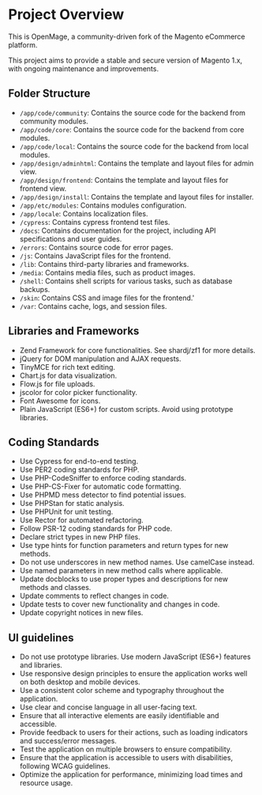 # Project Overview

This is OpenMage, a community-driven fork of the Magento eCommerce platform.

This project aims to provide a stable and secure version of Magento 1.x, with ongoing maintenance and improvements.

## Folder Structure

- `/app/code/community`: Contains the source code for the backend from community modules.
- `/app/code/core`: Contains the source code for the backend from core modules.
- `/app/code/local`: Contains the source code for the backend from local modules.
- `/app/design/adminhtml`: Contains the template and layout files for admin view.
- `/app/design/frontend`: Contains the template and layout files for frontend view.
- `/app/design/install`: Contains the template and layout files for installer.
- `/app/etc/modules`: Contains modules configuration.
- `/app/locale`: Contains localization files.
- `/cypress`: Contains cypress frontend test files.
- `/docs`: Contains documentation for the project, including API specifications and user guides.
- `/errors`: Contains source code for error pages.
- `/js`: Contains JavaScript files for the frontend.
- `/lib`: Contains third-party libraries and frameworks.
- `/media`: Contains media files, such as product images.
- `/shell`: Contains shell scripts for various tasks, such as database backups.
- `/skin`: Contains CSS and image files for the frontend.'
- `/var`: Contains cache, logs, and session files.

## Libraries and Frameworks

- Zend Framework for core functionalities. See shardj/zf1 for more details.
- jQuery for DOM manipulation and AJAX requests.
- TinyMCE for rich text editing.
- Chart.js for data visualization.
- Flow.js for file uploads.
- jscolor for color picker functionality.
- Font Awesome for icons.
- Plain JavaScript (ES6+) for custom scripts. Avoid using prototype libraries.

## Coding Standards

- Use Cypress for end-to-end testing.
- Use PER2 coding standards for PHP.
- Use PHP-CodeSniffer to enforce coding standards.
- Use PHP-CS-Fixer for automatic code formatting.
- Use PHPMD mess detector to find potential issues.
- Use PHPStan for static analysis.
- Use PHPUnit for unit testing.
- Use Rector for automated refactoring.
- Follow PSR-12 coding standards for PHP code.
- Declare strict types in new PHP files.
- Use type hints for function parameters and return types for new methods.
- Do not use underscores in new method names. Use camelCase instead.
- Use named parameters in new method calls where applicable.
- Update docblocks to use proper types and descriptions for new methods and classes.
- Update comments to reflect changes in code.
- Update tests to cover new functionality and changes in code.
- Update copyright notices in new files.

## UI guidelines

- Do not use prototype libraries. Use modern JavaScript (ES6+) features and libraries.
- Use responsive design principles to ensure the application works well on both desktop and mobile devices.
- Use a consistent color scheme and typography throughout the application.
- Use clear and concise language in all user-facing text.
- Ensure that all interactive elements are easily identifiable and accessible.
- Provide feedback to users for their actions, such as loading indicators and success/error messages.
- Test the application on multiple browsers to ensure compatibility.
- Ensure that the application is accessible to users with disabilities, following WCAG guidelines.
- Optimize the application for performance, minimizing load times and resource usage.
